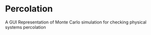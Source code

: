 # Percolation
A GUI Representation of Monte Carlo simulation for checking physical systems percolation
